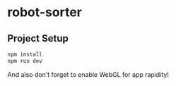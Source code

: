 # robot-sorter

## Project Setup

```sh
npm install
npm run dev
```
And also don't forget to enable WebGL for app rapidity!